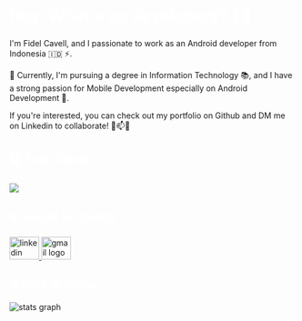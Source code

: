  <h1 align="left" style="color:white;" >Hey, What's up developers? 👋✨</h1>

###

<p align="left">I'm Fidel Cavell, and I passionate to work as an Android developer from Indonesia 🇮🇩 ⚡.</p>
<p>🚀 Currently, I'm pursuing a degree in Information Technology 📚, and I have a strong passion for Mobile Development especially on Android Development 🌱.</p>
<p>If you're interested, you can check out my portfolio on Github and DM me on Linkedin to collaborate! 📱📫👀</p>

###

<h2 align="left" style="color:white;" >💻 Tech Stack</h2>

###

<div align="left">
  <a href="#">
    <img src="https://skillicons.dev/icons?i=androidstudio,kotlin,dart,flutter,firebase,vscode,idea,postman,git,github,figma&theme=dark" />
  </a>
 
</div>

###

<h2 align="left" style="color:white;" >🌐 Social Accounts</h2>

###

<div align="left">
  <a href="https://www.linkedin.com/in/fidelcavell/" target="_blank">
    <img src="https://raw.githubusercontent.com/maurodesouza/profile-readme-generator/master/src/assets/icons/social/linkedin/default.svg" width="52" height="40" alt="linkedin logo"  />
  <a href="https://fidel.cavell@gmail.com" target="_blank">
    <img src="https://raw.githubusercontent.com/maurodesouza/profile-readme-generator/master/src/assets/icons/social/gmail/default.svg" width="52" height="40" alt="gmail logo"  />
  </a>
</div>

<h2 align="left" style="color:white;" >🔥 GitHub Stats</h2>

<div align="left">
  <img src="https://github-readme-stats.vercel.app/api?username=fidelcavell&theme=dracula&show_icons=true" alt="stats graph"  />
</div>

###
